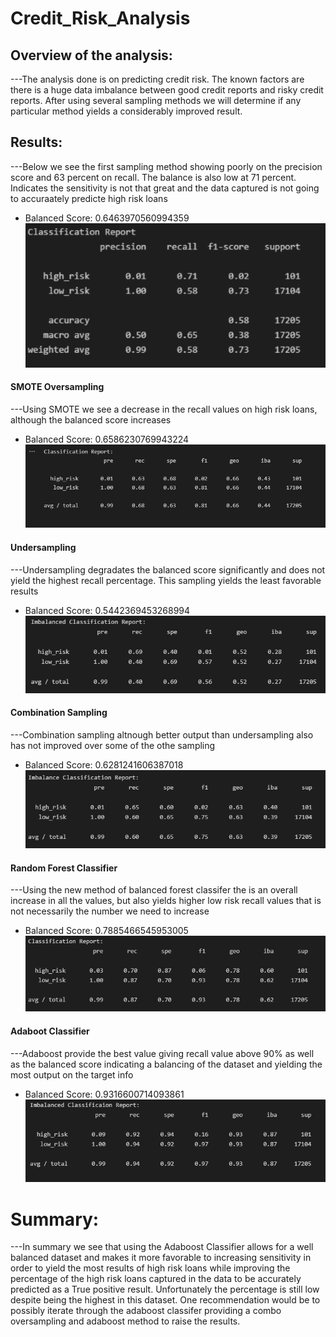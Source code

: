 # Credit_Risk_Analysis
## Overview of the analysis:
---The analysis done is on predicting credit risk. The known factors are there is a huge data imbalance between good credit reports and risky credit reports. 
After using several sampling methods we will determine if any particular method yields a considerably improved result. 

## Results: 
---Below we see the first sampling method showing poorly on the precision score and 63 percent on recall. The balance is also low at 71 percent. Indicates the sensitivity is not that great and the data captured is not going to accuraately predicte high risk loans 
* Balanced Score: 0.6463970560994359
![Random_Oversampling](https://github.com/jobloom79/Credit_Risk_Analysis/blob/main/Resource/random_oversample.PNG)
#### SMOTE Oversampling
---Using SMOTE we see a decrease in the recall values on high risk loans, although the balanced score increases
* Balanced Score: 0.6586230769943224
![SMOTE_Oversampling](https://github.com/jobloom79/Credit_Risk_Analysis/blob/main/Resource/smote_oversample.PNG)
#### Undersampling
---Undersampling degradates the balanced score significantly and does not yield the highest recall percentage. This sampling yields the least favorable results
* Balanced Score: 0.5442369453268994
![Random_Undersampling](https://github.com/jobloom79/Credit_Risk_Analysis/blob/main/Resource/undersampling.PNG)
#### Combination Sampling
---Combination sampling altnough better output than undersampling also has not improved over some of the othe sampling
* Balanced Score: 0.6281241606387018
![Combination_Sampling](https://github.com/jobloom79/Credit_Risk_Analysis/blob/main/Resource/combo_oversample_undersample.PNG)
#### Random Forest Classifier
---Using the new method of balanced forest classifer the is an overall increase in all the values, but also yields higher low risk recall values that is not necessarily the number we need to increase
* Balanced Score: 0.7885466545953005
![Forest_Classifier](https://github.com/jobloom79/Credit_Risk_Analysis/blob/main/Resource/balanced_forest.PNG)
#### Adaboot Classifier
---Adaboost provide the best value giving recall value above 90% as well as the balanced score indicating a balancing of the dataset and yielding the most output on the target info
* Balanced Score: 0.9316600714093861
![Adaboost_Classifier](https://github.com/jobloom79/Credit_Risk_Analysis/blob/main/Resource/adaboost.PNG)

# Summary: 
---In summary we see that using the Adaboost Classifier allows for a well balanced dataset and makes it more favorable to increasing sensitivity in order to yield the most results of high risk loans while improving the percentage of the high risk loans captured in the data to be accurately predicted as a True positive result. Unfortunately the percentage is still low despite being the highest in this dataset. One recommendation would be to possibly iterate through the adaboost classifer providing a combo oversampling and adaboost method to raise the results.